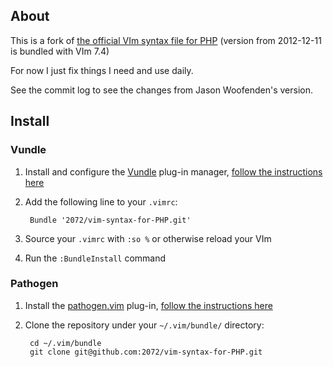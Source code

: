 ## About

This is a fork of [the official VIm syntax file for PHP](https://gitorious.org/jasonwoof/vim-syntax/commit/e22e5cbb1d8c6d90f4bbec27eeb15550c87bf6dd) (version from 2012-12-11 is bundled with VIm 7.4)

For now I just fix things I need and use daily.

See the commit log to see the changes from Jason Woofenden's version.

## Install


### Vundle
 1. Install and configure the [Vundle](https://github.com/gmarik/vundle) plug-in manager, [follow the instructions here](https://github.com/gmarik/vundle#quick-start)
 2. Add the following line to your `.vimrc`:

         Bundle '2072/vim-syntax-for-PHP.git'
 3. Source your `.vimrc` with `:so %` or otherwise reload your VIm
 4. Run the `:BundleInstall` command

### Pathogen
 1. Install the [pathogen.vim](https://github.com/tpope/vim-pathogen) plug-in, [follow the instructions here](https://github.com/tpope/vim-pathogen#installation)
 2. Clone the repository under your `~/.vim/bundle/` directory:

         cd ~/.vim/bundle
         git clone git@github.com:2072/vim-syntax-for-PHP.git
